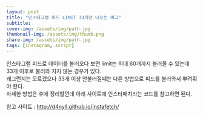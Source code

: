 ```yaml
---
layout: post
title: "인스타그램 피드 LIMIT 33개만 나오는 버그"
subtitle: 
cover-img: /assets/img/path.jpg
thumbnail-img: /assets/img/thumb.png
share-img: /assets/img/path.jpg
tags: [instagram, script]
---
```

<div class="entry-content">
    <p>인스타그램 피드로 데이터를 불러오다 보면 limit는 최대 60개까지 불러올 수 있는데 33개 이후로 불러와 지지 않는 경우가 있다.<br>
    왜그런지는 모르겠으나 33개 이상 안불러질때는 다른 방법으로 피드를 불러와서 뿌려줘야 한다.<br>
    자세한 방법은 후에 정리할껀데 아래 사이트에 인스타패치라는 코드를 참고하면 된다. </p>
    <p>참고 사이트 : <a href="http://d4nyll.github.io/instafetch/" target="_blank">http://d4nyll.github.io/instafetch/</a></p>
</div>